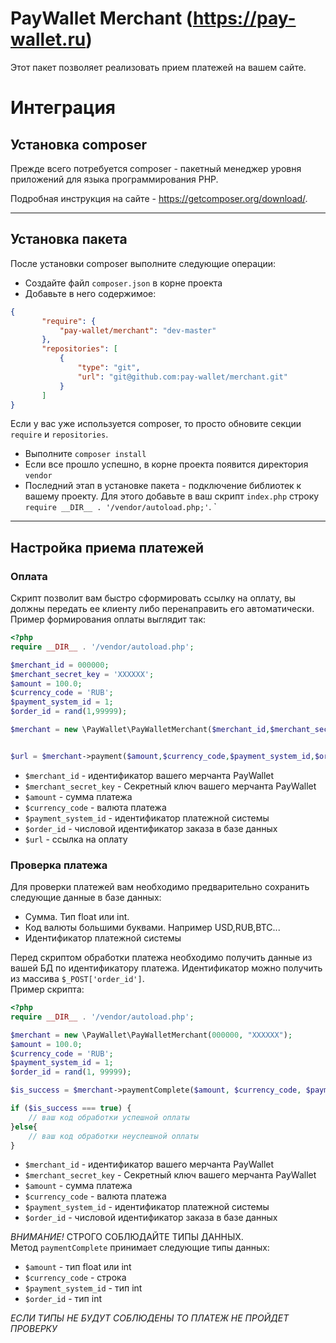 # PayWallet Merchant (https://pay-wallet.ru)

Этот пакет позволяет реализовать прием платежей на вашем сайте.

# Интеграция

## Установка composer
Прежде всего потребуется composer - пакетный менеджер уровня приложений для языка программирования PHP.
  
Подробная инструкция на сайте - https://getcomposer.org/download/.
___ 
## Установка пакета
После установки composer выполните следующие операции:
* Создайте файл `composer.json` в корне проекта
* Добавьте в него содержимое:
```json
{
       "require": {
           "pay-wallet/merchant": "dev-master"
       },
       "repositories": [
           {
               "type": "git",
               "url": "git@github.com:pay-wallet/merchant.git"
           }
       ]
}
```
Если у вас уже используется composer, то просто обновите секции `require` и `repositories`.
* Выполните `composer install`
* Если все прошло успешно, в корне проекта появится директория `vendor`
* Последний этап в установке пакета - подключение библиотек к вашему проекту.
Для этого добавьте в ваш скрипт `index.php` строку `require __DIR__ . '/vendor/autoload.php;'`.
`
___ 
## Настройка приема платежей
### Оплата
Скрипт позволит вам быстро сформировать ссылку на оплату, вы должны передать ее клиенту либо перенаправить его автоматически.
Пример формирования оплаты выглядит так:
```php
<?php
require __DIR__ . '/vendor/autoload.php';

$merchant_id = 000000;
$merchant_secret_key = 'XXXXXX';
$amount = 100.0;
$currency_code = 'RUB';
$payment_system_id = 1;
$order_id = rand(1,99999);

$merchant = new \PayWallet\PayWalletMerchant($merchant_id,$merchant_secret_key);


$url = $merchant->payment($amount,$currency_code,$payment_system_id,$order_id); 
```

* `$merchant_id` - идентификатор вашего мерчанта PayWallet
* `$merchant_secret_key` - Секретный ключ вашего мерчанта PayWallet
* `$amount` - сумма платежа
* `$currency_code` - валюта платежа
* `$payment_system_id` - идентификатор платежной системы
* `$order_id` - числовой идентификатор заказа в базе данных
* `$url` - ссылка на оплату

### Проверка платежа

Для проверки платежей вам необходимо предварительно сохранить следующие данные в базе данных:
* Сумма. Тип float или int. 
* Код валюты большими буквами. Например USD,RUB,BTC...
* Идентификатор платежной системы


Перед скриптом обработки платежа необходимо получить данные из вашей БД по идентификатору платежа.
Идентификатор можно получить из массива `$_POST['order_id']`.  
Пример скрипта:
```php
<?php
require __DIR__ . '/vendor/autoload.php';

$merchant = new \PayWallet\PayWalletMerchant(000000, "XXXXXX");
$amount = 100.0;
$currency_code = 'RUB';
$payment_system_id = 1;
$order_id = rand(1, 99999);

$is_success = $merchant->paymentComplete($amount, $currency_code, $payment_system_id, $order_id);

if ($is_success === true) {
    // ваш код обработки успешной оплаты
}else{
    // ваш код обработки неуспешной оплаты
}
```

* `$merchant_id` - идентификатор вашего мерчанта PayWallet
* `$merchant_secret_key` - Секретный ключ вашего мерчанта PayWallet
* `$amount` - сумма платежа
* `$currency_code` - валюта платежа
* `$payment_system_id` - идентификатор платежной системы
* `$order_id` - числовой идентификатор заказа в базе данных


*ВНИМАНИЕ!*
СТРОГО СОБЛЮДАЙТЕ ТИПЫ ДАННЫХ.   
Метод `paymentComplete` принимает следующие типы данных:
* `$amount` - тип float или int
* `$currency_code` - строка
* `$payment_system_id` - тип int
* `$order_id` - тип int

*ЕСЛИ ТИПЫ НЕ БУДУТ СОБЛЮДЕНЫ ТО ПЛАТЕЖ НЕ ПРОЙДЕТ ПРОВЕРКУ*

